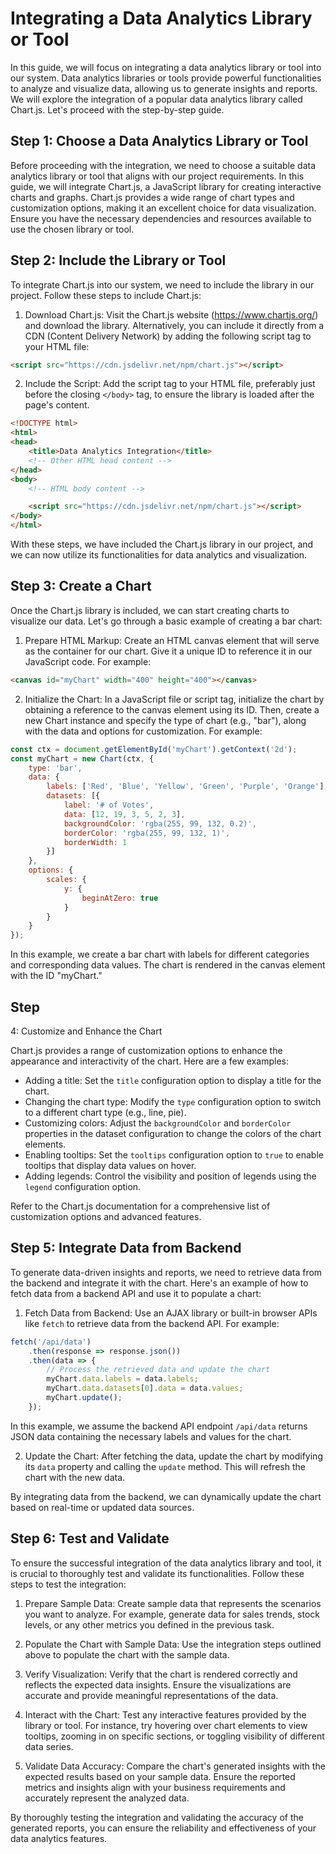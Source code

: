 # Integrating a Data Analytics Library or Tool

In this guide, we will focus on integrating a data analytics library or tool into our system. Data analytics libraries or tools provide powerful functionalities to analyze and visualize data, allowing us to generate insights and reports. We will explore the integration of a popular data analytics library called Chart.js. Let's proceed with the step-by-step guide.

## Step 1: Choose a Data Analytics Library or Tool

Before proceeding with the integration, we need to choose a suitable data analytics library or tool that aligns with our project requirements. In this guide, we will integrate Chart.js, a JavaScript library for creating interactive charts and graphs. Chart.js provides a wide range of chart types and customization options, making it an excellent choice for data visualization. Ensure you have the necessary dependencies and resources available to use the chosen library or tool.

## Step 2: Include the Library or Tool

To integrate Chart.js into our system, we need to include the library in our project. Follow these steps to include Chart.js:

1. Download Chart.js: Visit the Chart.js website (https://www.chartjs.org/) and download the library. Alternatively, you can include it directly from a CDN (Content Delivery Network) by adding the following script tag to your HTML file:

```html
<script src="https://cdn.jsdelivr.net/npm/chart.js"></script>
```

2. Include the Script: Add the script tag to your HTML file, preferably just before the closing `</body>` tag, to ensure the library is loaded after the page's content.

```html
<!DOCTYPE html>
<html>
<head>
    <title>Data Analytics Integration</title>
    <!-- Other HTML head content -->
</head>
<body>
    <!-- HTML body content -->

    <script src="https://cdn.jsdelivr.net/npm/chart.js"></script>
</body>
</html>
```

With these steps, we have included the Chart.js library in our project, and we can now utilize its functionalities for data analytics and visualization.

## Step 3: Create a Chart

Once the Chart.js library is included, we can start creating charts to visualize our data. Let's go through a basic example of creating a bar chart:

1. Prepare HTML Markup: Create an HTML canvas element that will serve as the container for our chart. Give it a unique ID to reference it in our JavaScript code. For example:

```html
<canvas id="myChart" width="400" height="400"></canvas>
```

2. Initialize the Chart: In a JavaScript file or script tag, initialize the chart by obtaining a reference to the canvas element using its ID. Then, create a new Chart instance and specify the type of chart (e.g., "bar"), along with the data and options for customization. For example:

```javascript
const ctx = document.getElementById('myChart').getContext('2d');
const myChart = new Chart(ctx, {
    type: 'bar',
    data: {
        labels: ['Red', 'Blue', 'Yellow', 'Green', 'Purple', 'Orange'],
        datasets: [{
            label: '# of Votes',
            data: [12, 19, 3, 5, 2, 3],
            backgroundColor: 'rgba(255, 99, 132, 0.2)',
            borderColor: 'rgba(255, 99, 132, 1)',
            borderWidth: 1
        }]
    },
    options: {
        scales: {
            y: {
                beginAtZero: true
            }
        }
    }
});
```

In this example, we create a bar chart with labels for different categories and corresponding data values. The chart is rendered in the canvas element with the ID "myChart."

## Step 

4: Customize and Enhance the Chart

Chart.js provides a range of customization options to enhance the appearance and interactivity of the chart. Here are a few examples:

- Adding a title: Set the `title` configuration option to display a title for the chart.
- Changing the chart type: Modify the `type` configuration option to switch to a different chart type (e.g., line, pie).
- Customizing colors: Adjust the `backgroundColor` and `borderColor` properties in the dataset configuration to change the colors of the chart elements.
- Enabling tooltips: Set the `tooltips` configuration option to `true` to enable tooltips that display data values on hover.
- Adding legends: Control the visibility and position of legends using the `legend` configuration option.

Refer to the Chart.js documentation for a comprehensive list of customization options and advanced features.

## Step 5: Integrate Data from Backend

To generate data-driven insights and reports, we need to retrieve data from the backend and integrate it with the chart. Here's an example of how to fetch data from a backend API and use it to populate a chart:

1. Fetch Data from Backend: Use an AJAX library or built-in browser APIs like `fetch` to retrieve data from the backend API. For example:

```javascript
fetch('/api/data')
    .then(response => response.json())
    .then(data => {
        // Process the retrieved data and update the chart
        myChart.data.labels = data.labels;
        myChart.data.datasets[0].data = data.values;
        myChart.update();
    });
```

In this example, we assume the backend API endpoint `/api/data` returns JSON data containing the necessary labels and values for the chart.

2. Update the Chart: After fetching the data, update the chart by modifying its `data` property and calling the `update` method. This will refresh the chart with the new data.

By integrating data from the backend, we can dynamically update the chart based on real-time or updated data sources.

## Step 6: Test and Validate

To ensure the successful integration of the data analytics library and tool, it is crucial to thoroughly test and validate its functionalities. Follow these steps to test the integration:

1. Prepare Sample Data: Create sample data that represents the scenarios you want to analyze. For example, generate data for sales trends, stock levels, or any other metrics you defined in the previous task.

2. Populate the Chart with Sample Data: Use the integration steps outlined above to populate the chart with the sample data.

3. Verify Visualization: Verify that the chart is rendered correctly and reflects the expected data insights. Ensure the visualizations are accurate and provide meaningful representations of the data.

4. Interact with the Chart: Test any interactive features provided by the library or tool. For instance, try hovering over chart elements to view tooltips, zooming in on specific sections, or toggling visibility of different data series.

5. Validate Data Accuracy: Compare the chart's generated insights with the expected results based on your sample data. Ensure the reported metrics and insights align with your business requirements and accurately represent the analyzed data.

By thoroughly testing the integration and validating the accuracy of the generated reports, you can ensure the reliability and effectiveness of your data analytics features.
